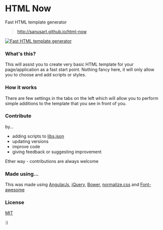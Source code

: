 # HTML Now

Fast HTML template generator

> http://sanusart.github.io/html-now

[![Fast HTML template generator](http://img.youtube.com/vi/AEcmMKeEVG4/0.jpg)](http://www.youtube.com/watch?v=AEcmMKeEVG4)

### What's this?

This will assist you to create very basic HTML template for your page/application as a fast start point. Nothing fancy here, it will only allow you to choose and add scripts or styles.

### How it works

There are few settings in the tabs on the left which will allow you to perform simple additions to the template that you see in front of you.

### Contribute 

by...

* adding scripts to [libs.json](https://github.com/sanusart/html-now/blob/master/app/data/libs.json)
* updating versions
* improve code
* giving feedback or suggesting improvement

Ether way - contributions are always welcome

### Made using...

This was made using [AngularJs](https://angularjs.org/), [jQuery](http://jquery.com/), [Bower](http://bower.io/), [normalize.css](http://necolas.github.io/normalize.css/) and [Font-awesome](http://fortawesome.github.io/Font-Awesome/)

### License

[MIT](https://github.com/sanusart/html-now/blob/master/LICENSE)

:)
